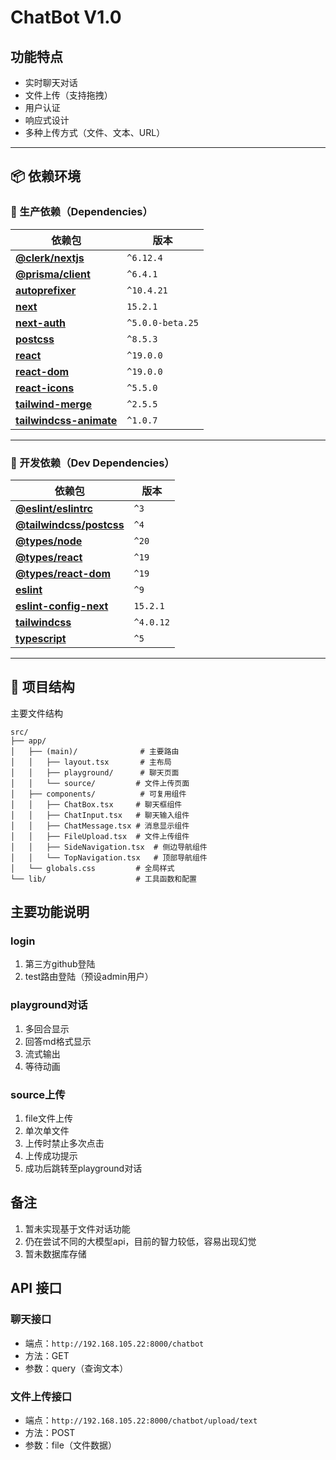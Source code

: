 # ChatBot V1.0


## 功能特点

- 实时聊天对话
- 文件上传（支持拖拽）
- 用户认证
- 响应式设计
- 多种上传方式（文件、文本、URL）

---

## 📦 依赖环境

### **🔹 生产依赖（Dependencies）**
| 依赖包 | 版本 |
|--------|------|
| **[@clerk/nextjs](https://www.npmjs.com/package/@clerk/nextjs)** | `^6.12.4` |
| **[@prisma/client](https://www.npmjs.com/package/@prisma/client)** | `^6.4.1` |
| **[autoprefixer](https://www.npmjs.com/package/autoprefixer)** | `^10.4.21` |
| **[next](https://www.npmjs.com/package/next)** | `15.2.1` |
| **[next-auth](https://www.npmjs.com/package/next-auth)** | `^5.0.0-beta.25` |
| **[postcss](https://www.npmjs.com/package/postcss)** | `^8.5.3` |
| **[react](https://www.npmjs.com/package/react)** | `^19.0.0` |
| **[react-dom](https://www.npmjs.com/package/react-dom)** | `^19.0.0` |
| **[react-icons](https://www.npmjs.com/package/react-icons)** | `^5.5.0` |
| **[tailwind-merge](https://www.npmjs.com/package/tailwind-merge)** | `^2.5.5` |
| **[tailwindcss-animate](https://www.npmjs.com/package/tailwindcss-animate)** | `^1.0.7` |

---

### **🔹 开发依赖（Dev Dependencies）**
| 依赖包 | 版本 |
|--------|------|
| **[@eslint/eslintrc](https://www.npmjs.com/package/@eslint/eslintrc)** | `^3` |
| **[@tailwindcss/postcss](https://www.npmjs.com/package/@tailwindcss/postcss)** | `^4` |
| **[@types/node](https://www.npmjs.com/package/@types/node)** | `^20` |
| **[@types/react](https://www.npmjs.com/package/@types/react)** | `^19` |
| **[@types/react-dom](https://www.npmjs.com/package/@types/react-dom)** | `^19` |
| **[eslint](https://www.npmjs.com/package/eslint)** | `^9` |
| **[eslint-config-next](https://www.npmjs.com/package/eslint-config-next)** | `15.2.1` |
| **[tailwindcss](https://www.npmjs.com/package/tailwindcss)** | `^4.0.12` |
| **[typescript](https://www.npmjs.com/package/typescript)** | `^5` |

---

## 📂 项目结构
主要文件结构
```
src/
├── app/
│   ├── (main)/              # 主要路由
│   │   ├── layout.tsx       # 主布局
│   │   ├── playground/      # 聊天页面
│   │   └── source/         # 文件上传页面
│   ├── components/          # 可复用组件
│   │   ├── ChatBox.tsx     # 聊天框组件
│   │   ├── ChatInput.tsx   # 聊天输入组件
│   │   ├── ChatMessage.tsx # 消息显示组件
│   │   ├── FileUpload.tsx  # 文件上传组件
│   │   ├── SideNavigation.tsx  # 侧边导航组件
│   │   └── TopNavigation.tsx   # 顶部导航组件
│   └── globals.css         # 全局样式
└── lib/                    # 工具函数和配置
```


## 主要功能说明
### login
1. 第三方github登陆
2. test路由登陆（预设admin用户）

### playground对话
1. 多回合显示
2. 回答md格式显示
3. 流式输出
4. 等待动画
### source上传
1. file文件上传
2. 单次单文件
3. 上传时禁止多次点击
4. 上传成功提示
5. 成功后跳转至playground对话



## 备注
1. 暂未实现基于文件对话功能
2. 仍在尝试不同的大模型api，目前的智力较低，容易出现幻觉
3. 暂未数据库存储


## API 接口

### 聊天接口
- 端点：`http://192.168.105.22:8000/chatbot`
- 方法：GET
- 参数：query（查询文本）

### 文件上传接口
- 端点：`http://192.168.105.22:8000/chatbot/upload/text`
- 方法：POST
- 参数：file（文件数据）